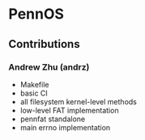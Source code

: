 # PennOS

## Contributions

### Andrew Zhu (andrz)

- Makefile
- basic CI
- all filesystem kernel-level methods
- low-level FAT implementation
- pennfat standalone
- main errno implementation